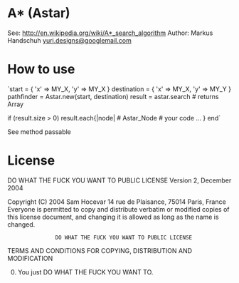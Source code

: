 # A* (Astar)
See:    http://en.wikipedia.org/wiki/A*_search_algorithm
Author: Markus Handschuh <yuri.designs@googlemail.com>

# How to use
`start       = { 'x' => MY_X, 'y' => MY_X }
destination = { 'x' => MY_X, 'y' => MY_Y }
pathfinder  = Astar.new(start, destination)
result      = astar.search # returns Array

if (result.size > 0)
  result.each{|node| # Astar_Node
    # your code ...
  }
end`

See method passable

# License
DO WHAT THE FUCK YOU WANT TO PUBLIC LICENSE
Version 2, December 2004

Copyright (C) 2004 Sam Hocevar
14 rue de Plaisance, 75014 Paris, France
Everyone is permitted to copy and distribute verbatim or modified
copies of this license document, and changing it is allowed as long
as the name is changed.

                   DO WHAT THE FUCK YOU WANT TO PUBLIC LICENSE
TERMS AND CONDITIONS FOR COPYING, DISTRIBUTION AND MODIFICATION

0. You just DO WHAT THE FUCK YOU WANT TO.